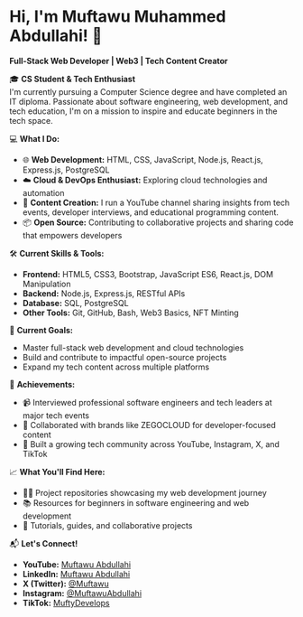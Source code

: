 # Hi, I'm Muftawu Muhammed Abdullahi! 👋

**Full-Stack Web Developer | Web3 | Tech Content Creator**

🎓 **CS Student & Tech Enthusiast**  
I'm currently pursuing a Computer Science degree and have completed an IT diploma. Passionate about software engineering, web development, and tech education, I'm on a mission to inspire and educate beginners in the tech space.

💻 **What I Do:**
- 🌐 **Web Development:** HTML, CSS, JavaScript, Node.js, React.js, Express.js, PostgreSQL
- ☁️ **Cloud & DevOps Enthusiast:** Exploring cloud technologies and automation
- 🎥 **Content Creation:** I run a YouTube channel sharing insights from tech events, developer interviews, and educational programming content.
- 📦 **Open Source:** Contributing to collaborative projects and sharing code that empowers developers

🛠️ **Current Skills & Tools:**
- **Frontend:** HTML5, CSS3, Bootstrap, JavaScript ES6, React.js, DOM Manipulation
- **Backend:** Node.js, Express.js, RESTful APIs
- **Database:** SQL, PostgreSQL
- **Other Tools:** Git, GitHub, Bash, Web3 Basics, NFT Minting

🚀 **Current Goals:**
- Master full-stack web development and cloud technologies
- Build and contribute to impactful open-source projects
- Expand my tech content across multiple platforms

🌟 **Achievements:**
- 📹 Interviewed professional software engineers and tech leaders at major tech events
- 🤝 Collaborated with brands like ZEGOCLOUD for developer-focused content
- 🎯 Built a growing tech community across YouTube, Instagram, X, and TikTok

📈 **What You'll Find Here:**
- 🧑‍💻 Project repositories showcasing my web development journey
- 📚 Resources for beginners in software engineering and web development
- 🎯 Tutorials, guides, and collaborative projects

📬 **Let's Connect!**
- **YouTube:** [Muftawu Abdullahi](https://www.youtube.com/@muftydevelops)  
- **LinkedIn:** [Muftawu Abdullahi](https://www.linkedin.com/in/muftawu-abdullahi)  
- **X (Twitter):** [@Muftawu](https://twitter.com/muftawu)  
- **Instagram:** [@MuftawuAbdullahi](https://instagram.com/muftawuabdullahi)
- **TikTok:** [MuftyDevelops](https://www.tiktok.com/@muftydevelops)



